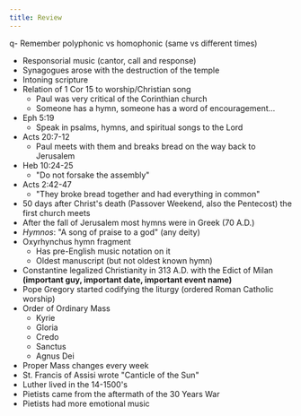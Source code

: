 ```yaml
---
title: Review
---
```

q- Remember polyphonic vs homophonic (same vs different times)
- Responsorial music (cantor, call and response)
- Synagogues arose with the destruction of the temple
- Intoning scripture
- Relation of 1 Cor 15 to worship/Christian song
	- Paul was very critical of the Corinthian church
	- Someone has a hymn, someone has a word of encouragement...
- Eph 5:19
	- Speak in psalms, hymns, and spiritual songs to the Lord
- Acts 20:7-12
	- Paul meets with them and breaks bread on the way back to Jerusalem
- Heb 10:24-25
	- "Do not forsake the assembly"
- Acts 2:42-47
	- "They broke bread together and had everything in common"
- 50 days after Christ's death (Passover Weekend, also the Pentecost) the first church meets
- After the fall of Jerusalem most hymns were in Greek (70 A.D.)
- *Hymnos*: "A song of praise to a god" (any deity)
- Oxyrhynchus hymn fragment
	- Has pre-English music notation on it
	- Oldest manuscript (but not oldest known hymn)
- Constantine legalized Christianity in 313 A.D. with the Edict of Milan **(important guy, important date, important event name)**
- Pope Gregory started codifying the liturgy (ordered Roman Catholic worship)
- Order of Ordinary Mass
	- Kyrie
	- Gloria
	- Credo
	- Sanctus
	- Agnus Dei
- Proper Mass changes every week
- St. Francis of Assisi wrote "Canticle of the Sun"
- Luther lived in the 14-1500's
- Pietists came from the aftermath of the 30 Years War
- Pietists had more emotional music